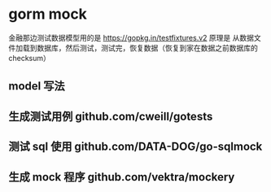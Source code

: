 # gorm mock
金融那边测试数据模型用的是 https://gopkg.in/testfixtures.v2
原理是 从数据文件加载到数据库，然后测试，测试完，恢复数据（恢复到家在数据之前数据库的 checksum）

## model 写法
## 生成测试用例 github.com/cweill/gotests
## 测试 sql 使用 github.com/DATA-DOG/go-sqlmock
## 生成 mock 程序 github.com/vektra/mockery
